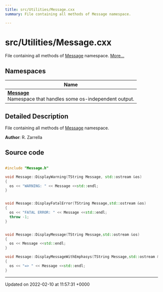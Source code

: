 ```yaml
---
title: src/Utilities/Message.cxx
summary: File containing all methods of Message namespace. 

---
```


# src/Utilities/Message.cxx

File containing all methods of [Message](/Namespaces/namespaceMessage.md) namespace.  [More...](#detailed-description)

## Namespaces

| Name           |
| -------------- |
| **[Message](/Namespaces/namespaceMessage.md)** <br>Namespace that handles some os-independent output.  |

## Detailed Description

File containing all methods of [Message](/Namespaces/namespaceMessage.md) namespace. 

**Author**: R. Zarrella 



## Source code

```cpp

#include "Message.h"

void Message::DisplayWarning(TString Message, std::ostream &os)
{
  os << "WARNING: " << Message <<std::endl;
}


void Message::DisplayFatalError(TString Message,std::ostream &os)
{
  os << "FATAL ERROR: " << Message <<std::endl;
  throw -1;
}


void Message::DisplayMessage(TString Message,std::ostream &os)
{
  os << Message <<std::endl;
}

void Message::DisplayMessageWithEmphasys(TString Message,std::ostream &os)
{
  os << "=> " << Message <<std::endl;
}
```


-------------------------------

Updated on 2022-02-10 at 11:57:31 +0000
